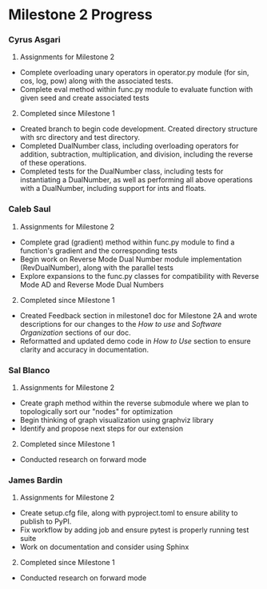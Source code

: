 # Milestone 2 Progress

### Cyrus Asgari
1. Assignments for Milestone 2
- Complete overloading unary operators in operator.py module (for sin, cos, log, pow) along with the associated tests.
- Complete eval method within func.py module to evaluate function with given seed and create associated tests
2. Completed since Milestone 1
- Created branch to begin code development. Created directory structure with src directory and test directory.
- Completed DualNumber class, including overloading operators for addition, subtraction, multiplication, and division, including the reverse of these operations.
- Completed tests for the DualNumber class, including tests for instantiating a DualNumber, as well as performing all above operations with a DualNumber, including support for ints and floats.

### Caleb Saul
1. Assignments for Milestone 2
- Complete grad (gradient) method within func.py module to find a function's gradient and the corresponding tests
- Begin work on Reverse Mode Dual Number module implementation (RevDualNumber), along with the parallel tests
- Explore expansions to the func.py classes for compatibility with Reverse Mode AD and Reverse Mode Dual Numbers
2. Completed since Milestone 1
- Created Feedback section in milestone1 doc for Milestone 2A and wrote descriptions for our changes to the *How to use* and *Software Organization* sections of our doc.
- Reformatted and updated demo code in *How to Use* section to ensure clarity and accuracy in documentation.
 
### Sal Blanco
1. Assignments for Milestone 2
- Create graph method within the reverse submodule where we plan to topologically sort our "nodes" for optimization
- Begin thinking of graph visualization using graphviz library 
- Identify and propose next steps for our extension
2. Completed since Milestone 1
- Conducted research on forward mode

### James Bardin
1. Assignments for Milestone 2
- Create setup.cfg file, along with pyproject.toml to ensure ability to publish to PyPI.
- Fix workflow by adding job and ensure pytest is properly running test suite
- Work on documentation and consider using Sphinx 
2. Completed since Milestone 1
- Conducted research on forward mode
